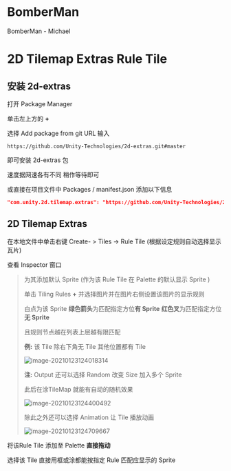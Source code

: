 # BomberMan

BomberMan - Michael

# 2D Tilemap Extras Rule Tile

## 安装 2d-extras

打开 Package Manager

单击左上方的 **+**

选择 Add package from git URL 输入

```website
https://github.com/Unity-Technologies/2d-extras.git#master
```

即可安装 2d-extras 包

速度据网速各有不同 稍作等待即可

或直接在项目文件中  Packages / manifest.json 添加以下信息

``` json
"com.unity.2d.tilemap.extras": "https://github.com/Unity-Technologies/2d-extras.git#master"
```

## 2D Tilemap Extras

在本地文件中单击右键 Create- > Tiles -> Rule Tile (根据设定规则自动选择显示瓦片)

查看 Inspector 窗口

> 为其添加默认 Sprite (作为该 Rule Tile 在 Palette 的默认显示 Sprite )
>
> 单击 Tiling Rules **+** 并选择图片并在图片右侧设置该图片的显示规则
>
> 白点为该 Sprite **绿色箭头**为匹配指定方位**有 Sprite**  **红色叉**为匹配指定方位**无 Sprite**
>
> 且规则节点越在列表上层越有限匹配
>
> **例:** 该 Tile 除右下角无 Tile 其他位置都有 Tile
>
> ![image-20210123124018314](C:\Users\Ryuu\AppData\Roaming\Typora\typora-user-images\image-20210123124018314.png)
>
> **注:** Output 还可以选择 Random 改变 Size 加入多个 Sprite
>
> 此后在涂TileMap 就能有自动的随机效果
>
> ![image-20210123124400492](C:\Users\Ryuu\AppData\Roaming\Typora\typora-user-images\image-20210123124400492.png)
>
> 除此之外还可以选择 Animation 让 Tile 播放动画
>
> ![image-20210123124709667](C:\Users\Ryuu\AppData\Roaming\Typora\typora-user-images\image-20210123124709667.png)

将该Rule Tile 添加至 Palette **直接拖动**

选择该 Tile 直接用框或涂都能按指定 Rule 匹配应显示的 Sprite

